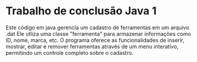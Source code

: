 # Trabalho de conclusão Java 1

Este código em java gerencia um cadastro de ferramentas em um arquivo .dat
Ele utliza uma classe "ferramenta" para armazenar informações como ID, nome, marca, etc. O programa oferece as funcionalidades de inserir, mostrar, editar e remover ferramentas através de um menu interativo, permitindo um controle completo sobre o cadastro.
